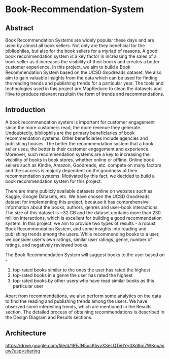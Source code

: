 # Book-Recommendation-System
## Abstract ##
Book Recommendation Systems are widely popular these days and are used by almost all book sellers. Not only are they beneficial for the bibliophiles, but also for the book sellers for a myriad of reasons. A good book recommendation system is a key factor in increasing the sales of a book seller as it increases the visibility of their books and creates a better customer experience. In this project, we aim to build a Book Recommendation System based on the UCSD Goodreads dataset. We also aim to gain valuable insights from the data which can be used for finding the reading trends and publishing trends for a particular year. The tools and technologies used in this project are MapReduce to clean the datasets and Hive to produce relevant resultsin the form of trends and recommendations.

## Introduction ##
A book recommendation system is important for customer engagement since the more customers read, the more revenue they generate. Undoubtedly, bibliophils are the primary beneficiaries of book recommendation systems. Other beneficiaries include agencies and publishing houses. The better the recommendation system that a book seller uses, the better is their customer engagement and experience. Moreover, such recommendation systems are a key to increasing the visibility of books in book stores, whether online or offline. Online book sellers such as Kindle, Amazon, Goodreads, etc. compete on many factors and the success is majorly dependent on the goodness of their recommendation systems. Motivated by this fact, we decided to build a book recommendation system for this project.

There are many publicly available datasets online on websites such as Kaggle, Google Datasets, etc. We have chosen the UCSD Goodreads dataset for implementing this project, because it has comprehensive information about the books, authors, genres and user-book interactions. The size of this dataset is ~32 GB and the dataset contains more than 230 million interactions, which is excellent for building a good recommendation system. In this project, we aim to provide two types of results - a robust Book Recommendation System, and some insights into reading and publishing trends among the users. While recommending books to a user, we consider user's own ratings, similar user ratings, genre, number of ratings, and negatively reviewed books.

The Book Recommendation System will suggest books to the user based on -

1. top-rated books similar to the ones the user has rated the highest
2. top-rated books in a genre the user has rated the highest
3. top-rated books by other users who have read similar books as this particular user

Apart from recommendations, we also perform some analytics on the data to find the reading and publishing trends among the users. We have observed some interesting trends, which are mentioned in the Results section. The detailed process of obtaining recommendations is described in the Design Diagram and Results sections.

## Architecture ##
https://drive.google.com/file/d/1REJN5ucKlivvXSeLQTe6Yy0Xd8m7WKou/view?usp=sharing
